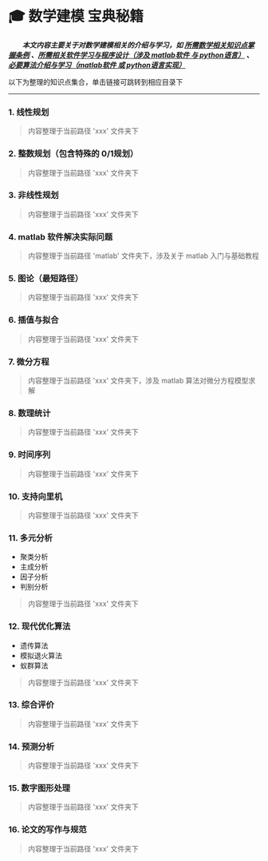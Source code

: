 # 🎓 数学建模 宝典秘籍
&emsp;&emsp;***本文内容主要关于对数学建模相关的介绍与学习，如 [所需数学相关知识点掌握条例](#welcome) 、[所需相关软件学习与程序设计（涉及 matlab软件 与 python语言）](#welcome) 、 [必要算法介绍与学习（matlab软件 或 python语言实现）](#welcome)***

以下为整理的知识点集合，单击链接可跳转到相应目录下

---

### 1. 线性规划

> 内容整理于当前路径 'xxx' 文件夹下

### 2. 整数规划（包含特殊的 0/1规划）

> 内容整理于当前路径 'xxx' 文件夹下

### 3. 非线性规划

> 内容整理于当前路径 'xxx' 文件夹下

### 4. matlab 软件解决实际问题

> 内容整理于当前路径 'matlab' 文件夹下，涉及关于 matlab 入门与基础教程

### 5. 图论（最短路径）

> 内容整理于当前路径 'xxx' 文件夹下

### 6. 插值与拟合

> 内容整理于当前路径 'xxx' 文件夹下

### 7. 微分方程

> 内容整理于当前路径 'xxx' 文件夹下，涉及 matlab 算法对微分方程模型求解

### 8. 数理统计

> 内容整理于当前路径 'xxx' 文件夹下

### 9. 时间序列

> 内容整理于当前路径 'xxx' 文件夹下

### 10. 支持向里机

> 内容整理于当前路径 'xxx' 文件夹下

### 11. 多元分析
+ 聚类分析
+ 主成分析
+ 因子分析
+ 判别分析

> 内容整理于当前路径 'xxx' 文件夹下

### 12. 现代优化算法
+ 遗传算法
+ 模拟退火算法
+ 蚁群算法

> 内容整理于当前路径 'xxx' 文件夹下

### 13. 综合评价

> 内容整理于当前路径 'xxx' 文件夹下

### 14. 预测分析

> 内容整理于当前路径 'xxx' 文件夹下

### 15. 数字图形处理

> 内容整理于当前路径 'xxx' 文件夹下

### 16. 论文的写作与规范

> 内容整理于当前路径 'xxx' 文件夹下
